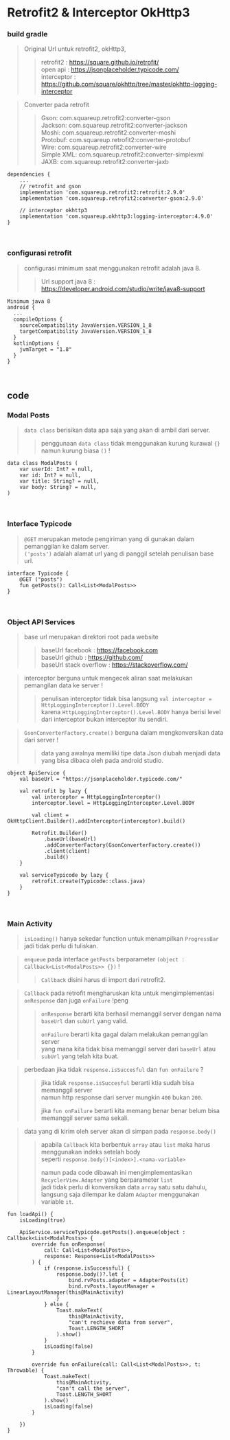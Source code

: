 # Retrofit2 & Interceptor OkHttp3

### build gradle
> Original Url untuk retrofit2, okHttp3,
>> retrofit2 : https://square.github.io/retrofit/ <br>
open api : https://jsonplaceholder.typicode.com/ <br>
interceptor : https://github.com/square/okhttp/tree/master/okhttp-logging-interceptor

> Converter pada retrofit
>> Gson: com.squareup.retrofit2:converter-gson <br> 
Jackson: com.squareup.retrofit2:converter-jackson <br>
Moshi: com.squareup.retrofit2:converter-moshi <br>
Protobuf: com.squareup.retrofit2:converter-protobuf <br>
Wire: com.squareup.retrofit2:converter-wire <br>
Simple XML: com.squareup.retrofit2:converter-simplexml <br>
JAXB: com.squareup.retrofit2:converter-jaxb <br>


```
dependencies {
    ...
    // retrofit and gson
    implementation 'com.squareup.retrofit2:retrofit:2.9.0'
    implementation 'com.squareup.retrofit2:converter-gson:2.9.0'

    // interceptor okhttp3
    implementation 'com.squareup.okhttp3:logging-interceptor:4.9.0'
}
```
<br>

### configurasi retrofit

> configurasi minimum saat menggunakan retrofit adalah java 8.
>> Url support java 8 : https://developer.android.com/studio/write/java8-support


```
Minimum java 8
android {
  ...
  compileOptions {
    sourceCompatibility JavaVersion.VERSION_1_8
    targetCompatibility JavaVersion.VERSION_1_8
  }
  kotlinOptions {
    jvmTarget = "1.8"
  }
}
```

<br>

## code

### Modal Posts

> `data class` berisikan data apa saja yang akan di ambil dari server. <br>
>> penggunaan `data class` tidak menggunakan kurung kurawal `{}` namun kurung biasa `()` !

```
data class ModalPosts (
    var userId: Int? = null,
    var id: Int? = null,
    var title: String? = null,
    var body: String? = null,
)
```

<br>

### Interface Typicode
> `@GET` merupakan metode pengiriman yang di gunakan dalam pemanggilan ke dalam server. <br>
`('posts')` adalah alamat url yang di panggil setelah penulisan base url.


```
interface Typicode {
    @GET ("posts")
    fun getPosts(): Call<List<ModalPosts>>
}
```

<br>

### Object API Services
> base url merupakan direktori root pada website 
>> baseUrl facebook : https://facebook.com <br>
baseUrl github : https://github.com/ <br>
baseUrl stack overflow : https://stackoverflow.com/

> interceptor berguna untuk mengecek aliran saat melakukan pemangilan data ke server !
>>penulisan interceptor tidak bisa langsung `val interceptor = HttpLoggingInterceptor().Level.BODY` <br>
karena `HttpLoggingInterceptor().Level.BODY` hanya berisi level dari interceptor bukan interceptor itu sendiri.

> `GsonConverterFactory.create()` berguna dalam mengkonversikan data dari server !
>> data yang awalnya memiliki tipe data Json diubah menjadi data yang bisa dibaca oleh pada android studio.

```
object ApiService {
    val baseUrl = "https://jsonplaceholder.typicode.com/"

    val retrofit by lazy {
        val interceptor = HttpLoggingInterceptor()
        interceptor.level = HttpLoggingInterceptor.Level.BODY

        val client = OkHttpClient.Builder().addInterceptor(interceptor).build()

        Retrofit.Builder()
            .baseUrl(baseUrl)
            .addConverterFactory(GsonConverterFactory.create())
            .client(client)
            .build()
    }

    val serviceTypicode by lazy {
        retrofit.create(Typicode::class.java)
    }
}
```

<br>

### Main Activity
> `isLoading()` hanya sekedar function untuk menampilkan `ProgressBar` jadi tidak perlu di tuliskan.

> `enqueue` pada interface `getPosts` berparameter `(object : Callback<List<ModalPosts>> {})` !
>> `Callback` disini harus di import dari retrofit2.


> `Callback` pada retrofit mengharuskan kita untuk mengimplementasi `onResponse` dan juga `onFailure` !peng
>> `onResponse` berarti kita berhasil memanggil server dengan nama `baseUrl` dan `subUrl` yang valid.
>>
>> `onFailure` berarti kita gagal dalam melakukan pemanggilan server <br> 
yang mana kita tidak bisa memanggil server dari `baseUrl` atau `subUrl` yang telah kita buat.

> perbedaan jika tidak `response.isSuccesful` dan `fun onFailure` ?
>> jika tidak `response.isSuccesful` berarti ktia sudah bisa memanggil server <br>namun http response dari server mungkin `400` bukan `200`.
>> 
>> jika `fun onFailure` berarti kita memang benar benar belum bisa memanggil server sama sekali.

> data yang di kirim oleh server akan di simpan pada `response.body()`
>> apabila `Callback` kita berbentuk `array` atau `list` maka harus menggunakan indeks setelah body <br> 
seperti `response.body()[<index>].<nama-variable>`
>>
>> namun pada code dibawah ini mengimplementasikan `RecyclerView.Adapter` yang berparameter `list`<br>
jadi tidak perlu di konversikan data `array` satu satu dahulu, langsung saja dilempar ke dalam `Adapter` menggunakan variable `it`.
```
fun loadApi() {
    isLoading(true)
    
    ApiService.serviceTypicode.getPosts().enqueue(object : Callback<List<ModalPosts>> {
        override fun onResponse(
            call: Call<List<ModalPosts>>,
            response: Response<List<ModalPosts>>
        ) {
            if (response.isSuccessful) {
                response.body()?.let {
                    bind.rvPosts.adapter = AdapterPosts(it)
                    bind.rvPosts.layoutManager = LinearLayoutManager(this@MainActivity)
                }
            } else {
                Toast.makeText(
                    this@MainActivity,
                    "can't rechieve data from server",
                    Toast.LENGTH_SHORT
                ).show()
            }
            isLoading(false)
        }

        override fun onFailure(call: Call<List<ModalPosts>>, t: Throwable) {
            Toast.makeText(
                this@MainActivity,
                "can't call the server",
                Toast.LENGTH_SHORT
            ).show()
            isLoading(false)
        }

    })
}
```
